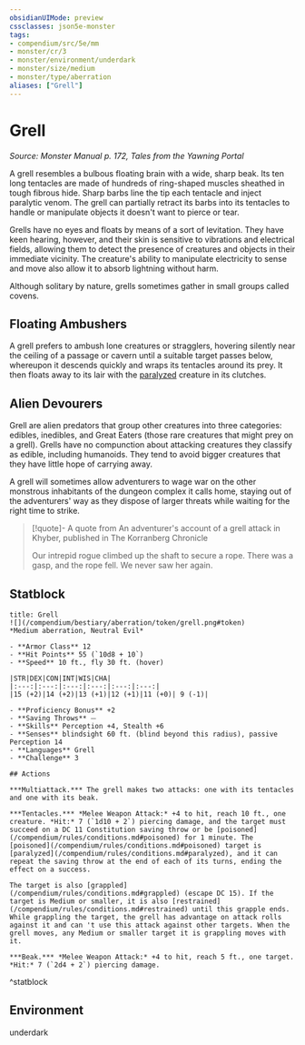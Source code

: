 ```yaml
---
obsidianUIMode: preview
cssclasses: json5e-monster
tags:
- compendium/src/5e/mm
- monster/cr/3
- monster/environment/underdark
- monster/size/medium
- monster/type/aberration
aliases: ["Grell"]
---
```

# Grell
*Source: Monster Manual p. 172, Tales from the Yawning Portal*  

A grell resembles a bulbous floating brain with a wide, sharp beak. Its ten long tentacles are made of hundreds of ring-shaped muscles sheathed in tough fibrous hide. Sharp barbs line the tip each tentacle and inject paralytic venom. The grell can partially retract its barbs into its tentacles to handle or manipulate objects it doesn't want to pierce or tear.

Grells have no eyes and floats by means of a sort of levitation. They have keen hearing, however, and their skin is sensitive to vibrations and electrical fields, allowing them to detect the presence of creatures and objects in their immediate vicinity. The creature's ability to manipulate electricity to sense and move also allow it to absorb lightning without harm.

Although solitary by nature, grells sometimes gather in small groups called covens.

## Floating Ambushers

A grell prefers to ambush lone creatures or stragglers, hovering silently near the ceiling of a passage or cavern until a suitable target passes below, whereupon it descends quickly and wraps its tentacles around its prey. It then floats away to its lair with the [paralyzed](2.%20GM%20Tools/Misc%20DND%20Handbook/compendium/rules/conditions.md#paralyzed) creature in its clutches.

## Alien Devourers

Grell are alien predators that group other creatures into three categories: edibles, inedibles, and Great Eaters (those rare creatures that might prey on a grell). Grells have no compunction about attacking creatures they classify as edible, including humanoids. They tend to avoid bigger creatures that they have little hope of carrying away.

A grell will sometimes allow adventurers to wage war on the other monstrous inhabitants of the dungeon complex it calls home, staying out of the adventurers' way as they dispose of larger threats while waiting for the right time to strike.

> [!quote]- A quote from An adventurer's account of a grell attack in Khyber, published in The Korranberg Chronicle  
> 
> Our intrepid rogue climbed up the shaft to secure a rope. There was a gasp, and the rope fell. We never saw her again.


## Statblock

```ad-statblock
title: Grell
![](/compendium/bestiary/aberration/token/grell.png#token)
*Medium aberration, Neutral Evil*

- **Armor Class** 12 
- **Hit Points** 55 (`10d8 + 10`)
- **Speed** 10 ft., fly 30 ft. (hover)

|STR|DEX|CON|INT|WIS|CHA|
|:---:|:---:|:---:|:---:|:---:|:---:|
|15 (+2)|14 (+2)|13 (+1)|12 (+1)|11 (+0)| 9 (-1)|

- **Proficiency Bonus** +2
- **Saving Throws** ⏤
- **Skills** Perception +4, Stealth +6
- **Senses** blindsight 60 ft. (blind beyond this radius), passive Perception 14
- **Languages** Grell
- **Challenge** 3

## Actions

***Multiattack.*** The grell makes two attacks: one with its tentacles and one with its beak.

***Tentacles.*** *Melee Weapon Attack:* +4 to hit, reach 10 ft., one creature. *Hit:* 7 (`1d10 + 2`) piercing damage, and the target must succeed on a DC 11 Constitution saving throw or be [poisoned](/compendium/rules/conditions.md#poisoned) for 1 minute. The [poisoned](/compendium/rules/conditions.md#poisoned) target is [paralyzed](/compendium/rules/conditions.md#paralyzed), and it can repeat the saving throw at the end of each of its turns, ending the effect on a success.

The target is also [grappled](/compendium/rules/conditions.md#grappled) (escape DC 15). If the target is Medium or smaller, it is also [restrained](/compendium/rules/conditions.md#restrained) until this grapple ends. While grappling the target, the grell has advantage on attack rolls against it and can 't use this attack against other targets. When the grell moves, any Medium or smaller target it is grappling moves with it.

***Beak.*** *Melee Weapon Attack:* +4 to hit, reach 5 ft., one target. *Hit:* 7 (`2d4 + 2`) piercing damage.
```
^statblock

## Environment

underdark